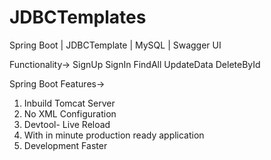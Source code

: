 # JDBCTemplates
Spring Boot | JDBCTemplate | MySQL | Swagger UI

Functionality->
SignUp
SignIn
FindAll
UpdateData
DeleteById

Spring Boot Features->
1. Inbuild Tomcat Server
2. No XML Configuration
3. Devtool- Live Reload
4. With in minute production ready application
5. Development Faster
